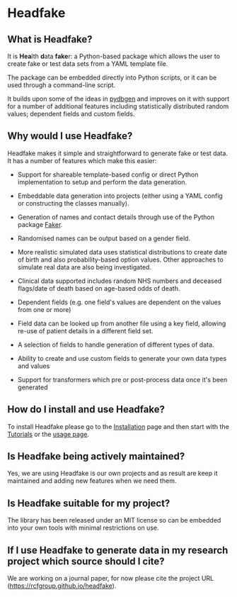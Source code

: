 # Headfake

## What is Headfake?
It is **Hea**lth **d**ata **fake**r: a Python-based package which allows the user to create fake or test data sets from a
YAML template file.

The package can be embedded directly into Python scripts, or it can be used through a command-line script.

It builds upon some of the ideas in [pydbgen](https://github.com/tirthajyoti/pydbgen) and improves on it with support for
a number of additional features including statistically distributed random values; dependent fields and custom fields.

## Why would I use Headfake?
Headfake makes it simple and straightforward to generate fake or test data. It has a number of features which make this easier:

* Support for shareable template-based config or direct Python implementation to setup and perform the data generation.

* Embeddable data generation into projects (either using a YAML config or constructing the classes manually).

* Generation of names and contact details through use of the Python package [Faker](https://faker.readthedocs.io/en/master/index.html).

* Randomised names can be output based on a gender field.

* More realistic simulated data uses statistical distributions to create date of birth and also probability-based option values. Other approaches to simulate real data are also being investigated.

* Clinical data supported includes random NHS numbers and deceased flags/date of death based on age-based odds of death.

* Dependent fields (e.g. one field's values are dependent on the values from one or more)

* Field data can be looked up from another file using a key field, allowing re-use of patient details in a different field set.

* A selection of fields to handle generation of different types of data.

* Ability to create and use custom fields to generate your own data types and values

* Support for transformers which pre or post-process data once it's been generated

## How do I install and use Headfake?
To install Headfake please go to the [Installation](https://rcfgroup.github.io/headfake/installation.md) page and then start with the [Tutorials](https://rcfgroup.github.io/headfake/tutorials/tutorial1.md) or the [usage page](https://rcfgroup.github.io/headfake/usage.md).

## Is Headfake being actively maintained?
Yes, we are using Headfake is our own projects and as result are keep it maintained and adding new features when we need them.

## Is Headfake suitable for my project?
The library has been released under an MIT license so can be embedded into your own tools with minimal restrictions on use.

## If I use Headfake to generate data in my research project which source should I cite?
We are working on a journal paper, for now please cite the project URL (https://rcfgroup.github.io/headfake).

